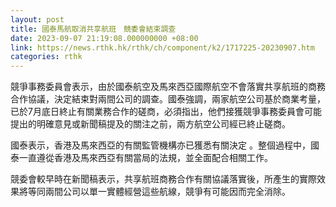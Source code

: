 ```yaml
---
layout: post
title: 國泰馬航取消共享航班　競委會結束調查
date: 2023-09-07 21:19:08.000000000 +08:00
link: https://news.rthk.hk/rthk/ch/component/k2/1717225-20230907.htm
categories: rthk
---
```


競爭事務委員會表示，由於國泰航空及馬來西亞國際航空不會落實共享航班的商務合作協議，決定結束對兩間公司的調查。國泰強調，兩家航空公司基於商業考量，已於7月底日終止有關業務合作的磋商，必須指出，他們接獲競爭事務委員會可能提出的明確意見或新聞稿提及的關注之前，兩方航空公司經已終止磋商。

國泰表示，香港及馬來西亞的有關監管機構亦已獲悉有關決定 。整個過程中，國泰一直遵從香港及馬來西亞有關當局的法規，並全面配合相關工作。

競委會較早時在新聞稿表示，共享航班商務合作有關協議落實後，所產生的實際效果將等同兩間公司以單一實體經營這些航線，競爭有可能因而完全消除。
